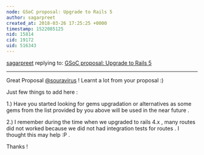 ```yaml
---
node: GSoC proposal: Upgrade to Rails 5
author: sagarpreet
created_at: 2018-03-26 17:25:25 +0000
timestamp: 1522085125
nid: 15814
cid: 19172
uid: 516343
---
```




[sagarpreet](../profile/sagarpreet) replying to: [GSoC proposal: Upgrade to Rails 5](../notes/souravirus/02-25-2018/gsoc-proposal-upgrade-to-rails-5)

----
Great Proposal [@souravirus](/profile/souravirus)  ! Learnt a lot from your proposal :) 

Just few things to add here : 

1.) Have you started looking for gems upgradation or alternatives as some gems from the list provided by you above will be used in the near future .  

2.) I remember during the time when we upgraded to rails 4.x , many routes did not worked because we did not had integration tests for routes . I thought this may help :P .

Thanks !